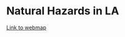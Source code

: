 # Natural Hazards in LA

[Link to webmap]("https://sarahg9.github.io/earthquakehazardsLA/index.html")

